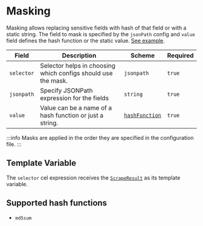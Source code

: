 # Masking

Masking allows replacing sensitive fields with hash of that field or with a static string.
The field to mask is specified by the `jsonPath` config and `value` field defines the hash function or the static value.
[See example](../examples/masking-fields).

| Field      | Description                                                   | Scheme                                            | Required |
| ---------- | ------------------------------------------------------------- | ------------------------------------------------- | -------- |
| `selector` | Selector helps in choosing which configs should use the mask. | <CommonLink to="jsonpath">`jsonpath`</CommonLink> | `true`   |
| `jsonpath` | Specify JSONPath expression for the fields                    | `string`                                          | `true`   |
| `value`    | Value can be a name of a hash function or just a string.      | [`hashFunction`](#supported-hash-functions)       | `true`   |

:::info
Masks are applied in the order they are specified in the configuration file.
:::

## Template Variable

The `selector` cel expression receives the [`ScrapeResult`](../references/scrape-result) as its template variable.

## Supported hash functions

- `md5sum`
